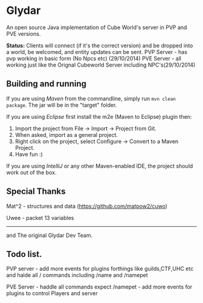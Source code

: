 Glydar
==========

An open source Java implementation of Cube World's server in PVP and PVE versions.

**Status:** 
Clients will connect (if it's the correct version) and be dropped into a world, be welcomed, and entity updates can be sent.
PVP Server - has pvp working in basic form (No Npcs etc) (29/10/2014)
PVE Server - all working just like the Orignal Cubeworld Server including NPC's(29/10/2014)


Building and running
-----
If you are using *Maven* from the commandline, simply run `mvn clean package`. The jar will be in the "target" folder.

If you are using *Eclipse* first install the m2e (Maven to Eclipse) plugin then:

1. Import the project from File -> Import -> Project from Git.
2. When asked, import as a general project.
3. Right click on the project, select Configure -> Convert to a Maven Project.
4. Have fun :)

If you are using *IntelliJ* or any other Maven-enabled IDE, the project should work out of the box.

Special Thanks
-----
Mat^2 - structures and data (https://github.com/matpow2/cuwo)

Uwee - packet 13 variables

---
and The original Glydar Dev Team.

Todo list.
-----------
PVP server - add more events for plugins forthings like guilds,CTF,UHC etc and halde all / commands including /name and /namepet

PVE Server - haddle all commands expect /namepet - add more events for plugins to control Players and server

